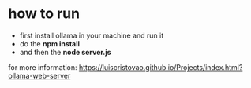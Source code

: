 # how to run 


- first install ollama in your machine and run it 
- do the **npm install** 
- and then the **node server.js**

for more information: https://luiscristovao.github.io/Projects/index.html?ollama-web-server
